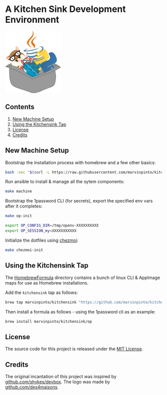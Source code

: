 # A Kitchen Sink Development Environment

<img alt="kitchen sink logo" height="200px" src="logo.png">


## Contents

1. [New Machine Setup](#new-machinexsetup)
1. [Using the Kitchensink Tap](#using-the-kitchensink-tap)
1. [License](#license)
1. [Credits](#credits)


## New Machine Setup

Bootstrap the installation process with homebrew and a few other basics:

```bash
bash -xec "$(curl -L https://raw.githubusercontent.com/marvinpinto/kitchensink/main/bootstrap.sh)"
```
Run ansible to install & manage all the sytem components:

```bash
make machine
```

Bootstrap the 1password CLI (for secrets), export the specified env vars after it completes:

```bash
make op-init
```

```bash
export OP_CONFIG_DIR=/tmp/openv-XXXXXXXXXX
export OP_SESSION_my=XXXXXXXXXXX
```

Initialize the dotfiles using [chezmoi](https://github.com/twpayne/chezmoi):

```bash
make chezmoi-init
```


## Using the Kitchensink Tap

The [HomebrewFormula](/HomebrewFormula) directory contains a bunch of linux CLI & AppImage maps for use as Homebrew installations.

Add the `kitchensink` tap as follows:

```bash
brew tap marvinpinto/kitchensink "https://github.com/marvinpinto/kitchensink.git"
```

Then install a formula as follows - using the 1password cli as an example:

```bash
brew install marvinpinto/kitchensink/op
```


## License

The source code for this project is released under the [MIT License]((LICENSE.txt)).


## Credits

The original incantation of this project was inspired by [github.com/shykes/devbox](https://github.com/shykes/devbox). The logo was made by [github.com/des4maisons](https://github.com/des4maisons).
